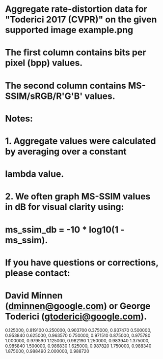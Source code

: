 
# Aggregate rate-distortion data for "Toderici 2017 (CVPR)" on the given supported image example.png
# The first column contains bits per pixel (bpp) values.
# The second column contains MS-SSIM/sRGB/R'G'B' values.
#
# Notes:
#  1. Aggregate values were calculated by averaging over a constant
#     lambda value.
#  2. We often graph MS-SSIM values in dB for visual clarity using:
#     ms_ssim_db = -10 * log10(1 - ms_ssim).
#
# If you have questions or corrections, please contact:
#  David Minnen (dminnen@google.com) or George Toderici (gtoderici@google.com).

0.125000, 0.819100
0.250000, 0.903700
0.375000, 0.937470
0.500000, 0.953840
0.625000, 0.963570
0.750000, 0.971510
0.875000, 0.975780
1.000000, 0.979590
1.125000, 0.982190
1.250000, 0.983940
1.375000, 0.985840
1.500000, 0.986830
1.625000, 0.987820
1.750000, 0.988340
1.875000, 0.988490
2.000000, 0.988720
